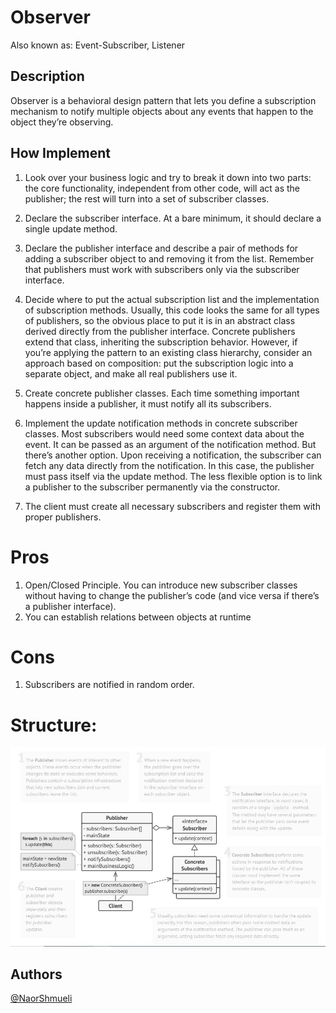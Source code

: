 ﻿# Observer

Also known as: Event-Subscriber, Listener

## Description

Observer is a behavioral design pattern that lets you define a subscription mechanism to notify multiple objects about any events that happen to the object they’re observing.

## How Implement

 1. Look over your business logic and try to break it down into two parts: the core functionality, independent from other code, will act as the publisher; the rest will turn into a set of subscriber classes.

 2. Declare the subscriber interface. At a bare minimum, it should declare a single update method.

 3. Declare the publisher interface and describe a pair of methods for adding a subscriber object to and removing it from the list. Remember that publishers must work with subscribers only via the subscriber interface.

 4. Decide where to put the actual subscription list and the implementation of subscription methods. Usually, this code looks the same for all types of publishers, so the obvious place to put it is in an abstract class derived directly from the publisher interface. Concrete publishers extend that class, inheriting the subscription behavior.
    However, if you’re applying the pattern to an existing class hierarchy, consider an approach based on composition: put the subscription logic into a separate object, and make all real publishers use it.

 5. Create concrete publisher classes. Each time something important happens inside a publisher, it must notify all its subscribers.

 6. Implement the update notification methods in concrete subscriber classes. Most subscribers would need some context data about the event. It can be passed as an argument of the notification method.
    But there’s another option. Upon receiving a notification, the subscriber can fetch any data directly from the notification. In this case, the publisher must pass itself via the update method. The less flexible option is to link a publisher to the subscriber permanently via the constructor.

 7. The client must create all necessary subscribers and register them with proper publishers.

# Pros

  1. Open/Closed Principle. You can introduce new subscriber classes without having to change the publisher’s code (and vice versa if there’s a publisher interface).
  2. You can establish relations between objects at runtime

# Cons

  1. Subscribers are notified in random order.

# Structure:

![Structure](https://github.com/NaorShmueli/DesignPatterns/blob/master/DesignPatterns/BehavioralPatterns/Images/Observer.JPG?raw=true)

## Authors

[@NaorShmueli](https://www.linkedin.com/in/naor-shmueli-681b06127)
